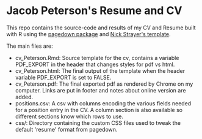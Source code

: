 # Jacob Peterson's Resume and CV

This repo contains the source-code and results of my CV and Resume built with R using the [pagedown package](https://pagedown.rbind.io) and [Nick Strayer's template](https://github.com/nstrayer/cv).

The main files are:

- cv_Peterson.Rmd: Source template for the cv, contains a variable PDF_EXPORT in the header that changes styles for pdf vs html.
- cv_Peterson.html: The final output of the template when the header variable PDF_EXPORT is set to FALSE.
- cv_Peterson.pdf: The final exported pdf as rendered by Chrome on my computer. Links are put in footer and notes about online version are added.
- positions.csv: A csv with columns encoding the various fields needed for a position entry in the CV. A column section is also available so different sections know which rows to use.
- css/: Directory containing the custom CSS files used to tweak the default 'resume' format from pagedown.
